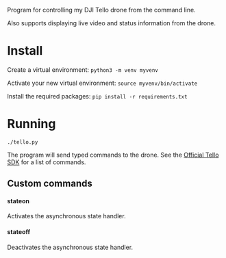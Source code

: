 Program for controlling my DJI Tello drone from the command line.

Also supports displaying live video and status information from the drone.

# Install
Create a virtual environment:
`python3 -m venv myvenv`

Activate your new virtual environment:
`source myvenv/bin/activate`

Install the required packages:
`pip install -r requirements.txt`

# Running
`./tello.py`

The program will send typed commands to the drone. See the 
[Official Tello SDK](https://www.ryzerobotics.com/tello/downloads) for a list
of commands.

## Custom commands
#### stateon
Activates the asynchronous state handler.

#### stateoff
Deactivates the asynchronous state handler.


